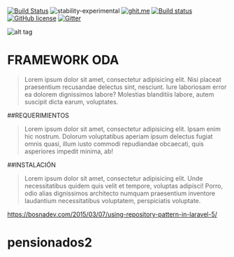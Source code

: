 [![Build Status](https://travis-ci.org/carlosh1989/ODA.svg?branch=master)](https://travis-ci.org/carlosh1989/ODA) ![stability-experimental](https://img.shields.io/badge/stability-experimental-orange.svg) 
[![ghit.me](https://ghit.me/badge.svg?repo=carlosh1989/ODA)](https://ghit.me/repo/carlosh1989/ODA)
[![Build status](https://ci.appveyor.com/api/projects/status/tifdsynnl75gqlig?svg=true)](https://ci.appveyor.com/project/carlosh1989/oda)
[![GitHub license](https://img.shields.io/badge/license-BSD-blue.svg)](https://raw.githubusercontent.com/carlosh1989/ODA/master/LICENSE.md) <a href="https://gitter.im/hmvc-ODA/Lobby?utm_source=badge&amp;utm_medium=badge&amp;utm_campaign=pr-badge&amp;utm_content=badge"><img src="https://camo.githubusercontent.com/da2edb525cde1455a622c58c0effc3a90b9a181c/68747470733a2f2f6261646765732e6769747465722e696d2f4a6f696e253230436861742e737667" alt="Gitter" data-canonical-src="https://badges.gitter.im/Join%20Chat.svg" style="max-width:100%;"></a>

![alt tag](https://lh3.googleusercontent.com/ToTErc7vRJ3C71P9KZz3Tyy4xy_14ZGb_zThT6HfvGP0pR6edsVbGBP2KX5E7eUzeJ287taCGEpPZg=w1440-h900-no)

# FRAMEWORK ODA
> Lorem ipsum dolor sit amet, consectetur adipisicing elit. Nisi placeat praesentium recusandae delectus sint, nesciunt. Iure laboriosam error ea dolorem dignissimos labore? Molestias blanditiis labore, autem suscipit dicta earum, voluptates.

##REQUERIMIENTOS
> Lorem ipsum dolor sit amet, consectetur adipisicing elit. Ipsam enim hic nostrum. Dolorum voluptatibus aperiam ipsum delectus fugiat omnis quasi, illum iusto commodi repudiandae obcaecati, quis asperiores impedit minima, ab!

##INSTALACIÓN
> Lorem ipsum dolor sit amet, consectetur adipisicing elit. Unde necessitatibus quidem quis velit et tempore, voluptas adipisci! Porro, odio alias dignissimos architecto numquam praesentium inventore laudantium necessitatibus voluptatem, perspiciatis voluptate.

https://bosnadev.com/2015/03/07/using-repository-pattern-in-laravel-5/

# pensionados2
